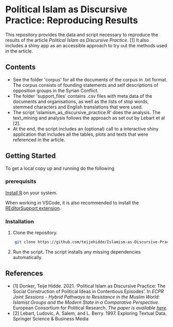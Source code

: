 # Political Islam as Discursive Practice: Reproducing Results

This repository provides the data and script necessary to reproduce the results of the article *Political Islam as Discursive Practice*. [1]  It also includes a shiny app as an accessible approach to try out the methods used in the article.

## Contents

- See the folder 'corpus' for all the documents of the corpus in .txt format. The corpus consists of founding statements and self descriptions of opposition groups in the Syrian Conflict. 
- The folder 'support_files' contains .csv files with meta data of the documents and organisations, as well as the lists of stop words, stemmed characters and English translations that were used.   
- The script 'islamism_as_discursive_practice.R' does the analysis. The text_mining and analysis follows the approach as set out by Lebart et al [2].
- At the end, the script includes an (optional) call to a interactive shiny application that includes all the tables, plots and texts that were referenced in the article.

## Getting Started
To get a local copy up and running do the following

### prerequisits 
[Install R](https://cloud.r-project.org/) on your system.

When working in VSCode, it is also recommended to install the [REditorSupport extension](https://marketplace.visualstudio.com/items?itemName=reditorsupport.r).

### Installation 
1. Clone the repository. 
    
```bash 
    git clone https://github.com/teijehidde/Islamism-as-Discursive-Practice 
```

2. Run the script. The script installs any missing dependencies automatically. 

## References 

- [1] Donker, Teije Hidde. 2021. ‘Political Islam as Discursive Practice: The Social Construction of Political Ideas in Contentious Episodes’. In *ECPR Joint Sessions - Hybrid Pathways to Resistance in the Muslim World: Islamist Groups and the Modern State in a Comparative Perspective*. European Consortium for Political Research. *The paper is available [here](https://teijehidde.files.wordpress.com/2021/09/ecpr-js-2021-paper.pdf).*
- [2] Lebart, Ludovic, A. Salem, and L. Berry. 1997. Exploring Textual Data. Springer Science & Business Media

